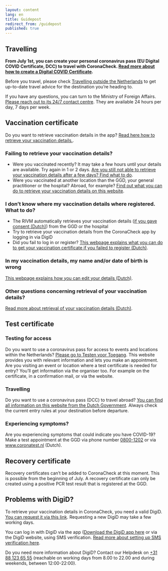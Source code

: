 ```yaml
---
layout: content
lang: en
title: Guidepost
redirect_from: /guidepost
published: true
---
```

## Travelling

<div style="font-weight: bold;" markdown="1">

From July 1st, you can create your personal coronavirus pass (EU Digital COVID Certificate, DCC) to travel with CoronaCheck. [Read more about how to create a Digital COVID Certificate](/en/faq/1-1-hoe-werkt-de-coronacheck-app/).

</div>

Before you travel, please check <a href="https://www.netherlandsworldwide.nl/travelling-outside-the-netherlands" rel="noopener noreferrer" target="_blank">Travelling outside the Netherlands</a> to get up-to-date travel advice for the destination you’re heading to.

If you have any questions, you can turn to the Ministry of Foreign Affairs. <a href="https://www.netherlandsworldwide.nl/contact/contacting-the-24-7-bz-contact-centre" rel="noopener noreferrer" target="_blank">Please reach out to its 24/7 contact centre</a>. They are available 24 hours per day, 7 days per week.

## Vaccination certificate

Do you want to retrieve vaccination details in the app? [Read here how to retrieve your vaccination details.](/en/faq/1-1-hoe-werkt-de-coronacheck-app/).

### Failing to retrieve your vaccination details?

- Were you vaccinated recently? It may take a few hours until your details are available. Try again in 1 or 2 days. <a href="https://www.rijksoverheid.nl/coronabewijs" rel="noopener noreferrer" target="_blank" hreflang="nl">Are you still not able to retrieve your vaccination details after a few days? Find what to do</a>.
- Were you vaccinated at another location than the GGD, your general practitioner or the hospital? Abroad, for example? <a href="https://www.rijksoverheid.nl/coronabewijs" rel="noopener noreferrer" target="_blank" hreflang="nl">Find out what you can do to retrieve your vaccination details on this website</a>.

### I don’t know where my vaccination details where registered. What to do?

- The RIVM automatically retrieves your vaccination details (<a href="https://www.rijksoverheid.nl/onderwerpen/coronavirus-covid-19/vraag-en-antwoord/toestemming-registratie-coronavaccinatie" rel="noopener noreferrer" target="_blank" hreflang="nl">if you gave consent (Dutch)</a>) from the GGD or the hospital
- Try to retrieve your vaccination details from the CoronaCheck app by logging in via DigiD
- Did you fail to log in or register? <a href="https://www.rijksoverheid.nl/coronabewijs" rel="noopener noreferrer" target="_blank" hreflang="nl">This webpage explains what you can do to get your vaccination certificate if you failed to register (Dutch)</a>.

### In my vaccination details, my name and/or date of birth is wrong

<a href="https://www.rijksoverheid.nl/coronabewijs" rel="noopener noreferrer" target="_blank" hreflang="nl">This webpage explains how you can edit your details (Dutch)</a>.

### Other questions concerning retrieval of your vaccination details?

<a href="https://www.rijksoverheid.nl/coronabewijs" rel="noopener noreferrer" target="_blank" hreflang="nl">Read more about retrieval of your vaccination details (Dutch)</a>.

## Test certificate
### Testing for access

Do you want to use a coronavirus pass for access to events and locations within the Netherlands? <a href="https://www.testenvoortoegang.org/" rel="noopener noreferrer" target="_blank" hreflang="nl">Please go to Testen voor Toegang</a>. This website provides you with relevant information and lets you make an appointment. Are you visiting an event or location where a test certificate is needed for entry? You’ll get information via the organiser too. For example on the certificate, in a confirmation mail, or via the website. 


### Travelling

Do you want to use a coronavirus pass (DCC) to travel abroad? <a href="https://www.netherlandsworldwide.nl/travelling-outside-the-netherlands" rel="noopener noreferrer" target="_blank">You can find all information on this website from the Dutch Government</a>. Always check the current entry rules at your destination before departure.

### Experiencing symptoms?

Are you experiencing symptoms that could indicate you have COVID-19? Make a test appointment at the GGD via phone number  <a href="tel:08001202">0800-1202</a> or via <a href="https://www.coronatest.nl/" rel="noopener noreferrer" target="_blank" hreflang="nl">www.coronatest.nl (Dutch)</a>.

## Recovery certificate 

Recovery certificates can’t be added to CoronaCheck at this moment. This is possible from the beginning of July. A recovery certificate can only be created using a positive PCR test result that is registered at the GGD. 

## Problems with DigiD? 

To retrieve your vaccination details in CoronaCheck, you need a valid DigiD. <a href="https://digid.nl/en/aanvragen" rel="noopener noreferrer" target="_blank">You can request it via this link</a>. Requesting a new DigiD may take a few working days.

You can log in with DigiD via the app (<a href="https://www.digid.nl/en/login-methods/digid-app" rel="noopener noreferrer" target="_blank">Download the DigiD app here</a> or via the DigiD website, using SMS verification. <a href="https://www.digid.nl/en/login-methods/sms-verification" rel="noopener noreferrer" target="_blank">Read more about setting up SMS verification here</a>.

Do you need more information about DigiD? Contact our Helpdesk on  <a href="tel:0031881236555">+31 88 123 65 55</a> (reachable on working days from 8.00 to 22.00 and during weekends, between 12:00-22:00).
